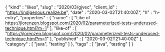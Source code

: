 {
  "kind" : "likes",
  "slug" : "2020/03/gjvec",
  "client_id" : "https://indigenous.realize.be",
  "date" : "2020-03-02T21:40:00Z",
  "h" : "h-entry",
  "properties" : {
    "name" : [ "Like of https://jlorenzen.blogspot.com/2020/02/parameterized-tests-underused-technique.html?m=1" ],
    "like-of" : [ "https://jlorenzen.blogspot.com/2020/02/parameterized-tests-underused-technique.html?m=1" ],
    "published" : [ "2020-03-02T21:40:00Z" ],
    "category" : [ "java", "testing" ]
  },
  "tags" : [ "java", "testing" ]
}
